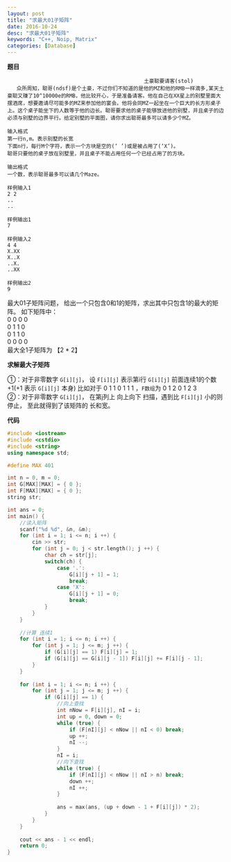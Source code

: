 ```yaml
---
layout: post
title: "求最大01子矩阵"
date: 2016-10-24
desc: "求最大01子矩阵"
keywords: "C++, Noip, Matrix"
categories: [Database]
---
```


**题目**

```
                            				土豪聪要请客(stol)
   众所周知，聪哥(ndsf)是个土豪，不过你们不知道的是他的MZ和他的RMB一样滴多,某天土豪聪又赚了10^10000e的RMB，他比较开心，于是准备请客。他在自己在XX星上的别墅里面大摆酒席，想要邀请尽可能多的MZ来参加他的宴会。他将会同MZ一起坐在一个巨大的长方形桌子上。这个桌子能坐下的人数等于他的边长。聪哥要求他的桌子能够放进他的别墅，并且桌子的边必须与别墅的边界平行。给定别墅的平面图，请你求出聪哥最多可以请多少个MZ。

输入格式
第一行n,m。表示别墅的长宽
下面n行，每行M个字符，表示一个方块是空的(‘ ’)或是被占用了(‘X’)。
聪哥只要他的桌子放在别墅里，并且桌子不能占用任何一个已经占用了的方块。

输出格式
一个数，表示聪哥最多可以请几个Maze。

样例输入1
2 2
..
..

样例输出1
7

样例输入2
4 4
X.XX
X..X
..X.
..XX

样例输出2
9
```

最大01子矩阵问题， 给出一个只包含0和1的矩阵，求出其中只包含1的最大的矩阵。
如下矩阵中：  
0 0 0 0  
0 1 1 0  
0 1 1 0  
0 0 0 0  
最大全1子矩阵为 【2 * 2】  

**求解最大子矩阵**

①：对于非零数字 ```G[i][j]```， 设 ```F[i][j]``` 表示第i行 ```G[i][j]``` 前面连续1的个数 +1(+1 表示 ```G[i][j]``` 本身) 比如对于 0 1 1 0 1 1 1 ，```F数组```为 0 1 2 0 1 2 3  
②：对于非零数字 ```G[i][j]```， 在第j列上 向上向下 扫描，遇到比 ```F[i][j]``` 小的则停止， 至此就得到了该矩阵的 长和宽。  

**代码**

```c++
#include <iostream>
#include <cstdio>
#include <string>
using namespace std;

#define MAX 401

int n = 0, m = 0;
int G[MAX][MAX] = { 0 };
int F[MAX][MAX] = { 0 };
string str;

int ans = 0;
int main() {
    //读入矩阵
	scanf("%d %d", &n, &m);
	for (int i = 1; i <= n; i ++) {
		cin >> str;
		for (int j = 0; j < str.length(); j ++) {
			char ch = str[j];
			switch(ch) {
				case '.':
					G[i][j + 1] = 1;
					break;
				case 'X':
					G[i][j + 1] = 0;
					break;
			}
		}
	}
	
	//计算 连续1 
	for (int i = 1; i <= n; i ++) {
		for (int j = 1; j <= m; j ++) {
			if (G[i][j] == 1) F[i][j] = 1;
			if (G[i][j] == G[i][j - 1]) F[i][j] += F[i][j - 1];
		}
	}
	
	for (int i = 1; i <= n; i ++) {
		for (int j = 1; j <= m; j ++) {
			if (G[i][j] == 1) {
				//向上查找
				int nNow = F[i][j], nI = i;
				int up = 0, down = 0;
				while (true) {
					if (F[nI][j] < nNow || nI < 0) break;
					up ++;
					nI --;
				}
				nI = i;
				//向下查找
				while (true) {
					if (F[nI][j] < nNow || nI > n) break;
					down ++;
					nI ++;
				}
				
				ans = max(ans, (up + down - 1 + F[i][j]) * 2);
			}
		}
	}
	
	cout << ans - 1 << endl;
	return 0;
}
```
